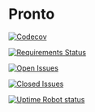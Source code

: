 # Pronto

[![Codecov](https://img.shields.io/codecov/c/github/COS301-SE-2023/Pronto.svg?style=flat-square)](https://codecov.io/gh/COS301-SE-2023/Pronto)

[![Requirements Status](https://requires.io/github/COS301-SE-2023/Pronto/requirements.svg?branch=frontend-dev)](https://requires.io/github/COS301-SE-2023/Pronto/requirements/?branch=frontend-dev)

[![Open Issues](https://img.shields.io/github/issues/COS301-SE-2023/Pronto.svg?style=flat-square)](https://github.com/COS301-SE-2023/Pronto/issues)

[![Closed Issues](https://img.shields.io/github/issues-closed/COS301-SE-2023/Pronto.svg?style=flat-square)](https://github.com/COS301-SE-2023/Pronto/issues?q=is%3Aissue+is%3Aclosed)

[![Uptime Robot status](https://img.shields.io/uptimerobot/status/m794371847-738190ed660788defde4f595?style=flat-square)](https://uptimerobot.com/dashboard#778918918)
